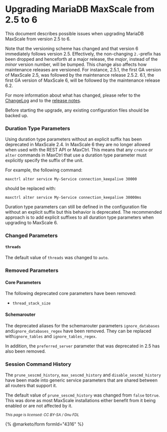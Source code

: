 # Upgrading MariaDB MaxScale from 2.5 to 6

This document describes possible issues when upgrading MariaDB MaxScale from
version 2.5 to 6.

Note that the versioning scheme has changed and that version 6 immediately
follows version 2.5. Effectively, the non-changing `2.`-prefix has been dropped
and henceforth at a major release, the _major_, instead of the _minor_ version
number, will be bumped. This change also affects how maintenance releases are
versioned. For instance, 2.5.1, the first GA version of MaxScale 2.5, was
followed by the maintenance release 2.5.2. 6.1, the first GA version of MaxScale
6, will be followed by the maintenance release 6.2.

For more information about what has changed, please refer to the [ChangeLog](https://app.gitbook.com/s/aEnK0ZXmUbJzqQrTjFyb/maxscale) and to the [release notes](https://app.gitbook.com/s/aEnK0ZXmUbJzqQrTjFyb/maxscale).

Before starting the upgrade, any existing configuration files should be backed
up.

### Duration Type Parameters

Using duration type parameters without an explicit suffix has been deprecated in
MaxScale 2.4. In MaxScale 6 they are no longer allowed when used with the REST
API or MaxCtrl. This means that any `create` or `alter` commands in MaxCtrl that
use a duration type parameter must explicitly specify the suffix of the unit.

For example, the following command:

```
maxctrl alter service My-Service connection_keepalive 30000
```

should be replaced with:

```
maxctrl alter service My-Service connection_keepalive 30000ms
```

Duration type parameters can still be defined in the configuration file without
an explicit suffix but this behavior is deprecated. The recommended approach is
to add explicit suffixes to all duration type parameters when upgrading to
MaxScale 6.

### Changed Parameters

#### `threads`

The default value of `threads` was changed to `auto`.

### Removed Parameters

#### Core Parameters

The following deprecated core parameters have been removed:

* `thread_stack_size`

#### Schemarouter

The deprecated aliases for the schemarouter parameters `ignore_databases` and`ignore_databases_regex` have been removed. They can be replaced with`ignore_tables` and `ignore_tables_regex`.

In addition, the `preferred_server` parameter that was deprecated in 2.5 has
also been removed.

### Session Command History

The `prune_sescmd_history`, `max_sescmd_history` and `disable_sescmd_history`
have been made into generic service parameters that are shared between all
routers that support it.

The default value of `prune_sescmd_history` was changed from `false` to`true`. This was done as most MaxScale installations either benefit from it
being enabled or are not affected by it.

<sub>_This page is licensed: CC BY-SA / Gnu FDL_</sub>

{% @marketo/form formId="4316" %}
